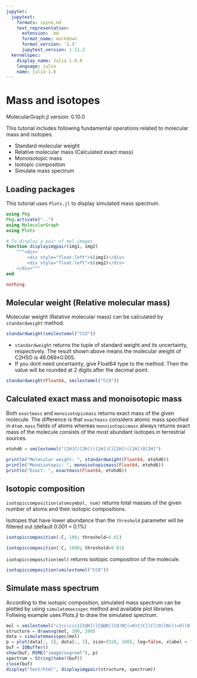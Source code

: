 ```yaml
---
jupyter:
  jupytext:
    formats: ipynb,md
    text_representation:
      extension: .md
      format_name: markdown
      format_version: '1.3'
      jupytext_version: 1.11.2
  kernelspec:
    display_name: Julia 1.6.0
    language: julia
    name: julia-1.6
---
```


# Mass and isotopes

MolecularGraph.jl version: 0.10.0

This tutorial includes following fundamental operations related to molecular mass and isotopes.

- Standard molecular weight
- Relative molecular mass (Calculated exact mass)
- Monoisotopic mass
- Isotopic composition
- Simulate mass spectrum


## Loading packages

This tutorial uses `Plots.jl` to display simulated mass spectrum.

```julia
using Pkg
Pkg.activate("..")
using MolecularGraph
using Plots

# To display a pair of mol images
function displayimgpair(img1, img2)
    """<div>
        <div style="float:left">$(img1)</div>
        <div style="float:left">$(img2)</div>
    </div>"""
end

nothing
```

## Molecular weight (Relative molecular mass)

Molecular weight (Relative molecular mass) can be calculated by `standardweight` method.

```julia
standardweight(smilestomol("CCO"))
```

- `standardweight` returns the tuple of standard weight and its uncertainty, respectively. The result shown above means the molecular weight of C2H5O is 46.069±0.005.
- If you dont need uncertainty, give Float64 type to the method. Then the value will be rounded at 2 digits after the decimal point.

```julia
standardweight(Float64, smilestomol("CCO"))
```

## Calculated exact mass and monoisotopic mass

Both `exactmass` and `monoisotopicmass` returns exact mass of the given molecule. The difference is that `exactmass` considers atomic mass specified in `Atom.mass` fields of atoms whereas `monoisotopicmass` always returns exact mass of the molecule consists of the most abundant isotopes in terrestrial sources.

```julia
etohd6 = smilestomol("[2H]C([2H])([2H])C([2H])([2H])O[2H]")

println("Molecular weight: ", standardweight(Float64, etohd6))
println("Monoisotopic: ", monoisotopicmass(Float64, etohd6))
println("Exact: ", exactmass(Float64, etohd6))
```

## Isotopic composition

`isotopiccomposition(atomsymbol, num)` returns total masses of the given number of atoms and their isotopic compositions.

Isotopes that have lower abundance than the `threshold` parameter will be filtered out (default 0.001 = 0.1%)

```julia
isotopiccomposition(:C, 100; threshold=0.01)
```

```julia
isotopiccomposition(:C, 1000; threshold=0.01)
```

`isotopiccomposition(mol)` returns isotopic composition of the molecule.

```julia
isotopiccomposition(smilestomol("CCO"))
```

## Simulate mass spectrum

According to the isotopic composition, simulated mass spectrum can be plotted by using `simulatemassspec` method and available plot libraries.
Follwing example uses Plots.jl to draw the simulated spectrum.

```julia
mol = smilestomol("c1cc(ccc1[C@H]([C@@H](CO)NC(=O)C(Cl)Cl)O)[N+](=O)[O-]")
structure = drawsvg(mol, 200, 200)
data = simulatemassspec(mol)
p = plot(data[:, 1], data[:, 2], size=(320, 240), leg=false, xlabel = "Mass", ylabel = "Intensity")
buf = IOBuffer()
show(buf, MIME("image/svg+xml"), p)
spectrum = String(take!(buf))
close(buf)
display("text/html", displayimgpair(structure, spectrum))
```
